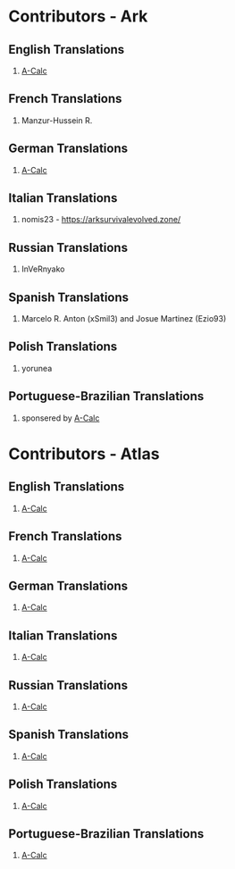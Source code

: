 # Contributors - Ark

## English Translations
1. [A-Calc](http://www.a-calc.de)

## French Translations
1. Manzur-Hussein R.

## German Translations
1. [A-Calc](http://www.a-calc.de)

## Italian Translations
1. nomis23 - https://arksurvivalevolved.zone/

## Russian Translations
1. InVeRnyako

## Spanish Translations
1. Marcelo R. Anton (xSmil3) and Josue Martinez (Ezio93)

## Polish Translations
1. yorunea

## Portuguese-Brazilian Translations
1. sponsered by [A-Calc](http://www.a-calc.de)


# Contributors - Atlas

## English Translations
1. [A-Calc](http://www.a-calc.de)

## French Translations
1. [A-Calc](http://www.a-calc.de)

## German Translations
1. [A-Calc](http://www.a-calc.de)

## Italian Translations
1. [A-Calc](http://www.a-calc.de)

## Russian Translations
1. [A-Calc](http://www.a-calc.de)

## Spanish Translations
1. [A-Calc](http://www.a-calc.de)

## Polish Translations
1. [A-Calc](http://www.a-calc.de)

## Portuguese-Brazilian Translations
1. [A-Calc](http://www.a-calc.de)
